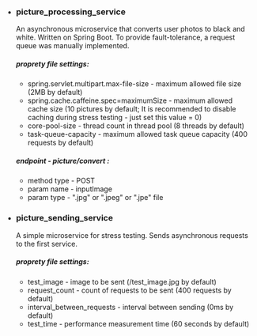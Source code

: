 - <h3>picture_processing_service</h3>
  Аn asynchronous microservice that converts user photos to black and white. Written on Spring Boot. To provide fault-tolerance, a request queue was manually implemented. <br>
  <h5> proprety file settings: </h5>

  - spring.servlet.multipart.max-file-size - maximum allowed file size (2MB by default)
  - spring.cache.caffeine.spec=maximumSize - maximum allowed cache size (10 pictures by default; It is recommended to disable caching during stress testing - just set this value = 0)
  - core-pool-size - thread count in thread pool (8 threads by default)
  - task-queue-capacity - maximum allowed task queue capacity (400 requests by default)

  <h5> endpoint - picture/convert : </h5>

  - method type - POST
  - param name - inputImage
  - param type - ".jpg" or ".jpeg" or ".jpe" file
  
- <h3>picture_sending_service</h3>
  А simple microservice for stress testing. Sends asynchronous requests to the first service.

    <h5> proprety file settings: </h5>

    - test_image - image to be sent (/test_image.jpg by default)
    - request_count - count of requests to be sent (400 requests by default)
    - interval_between_requests - interval between sending (0ms by default)
    - test_time - performance measurement time (60 seconds by default)

